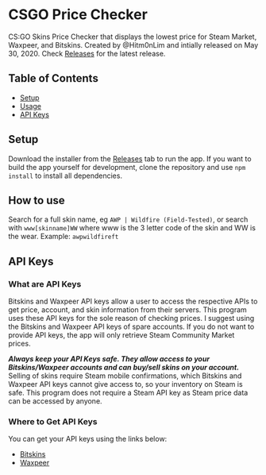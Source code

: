 # CSGO Price Checker

CS:GO Skins Price Checker that displays the lowest price for Steam Market, Waxpeer, and Bitskins. Created by @Hitm0nLim and intially released on May 30, 2020. Check [Releases](https://github.com/Hitm0nLim/csgo-price-checker/releases) for the latest release.

## Table of Contents

- [Setup](#setup)
- [Usage](#usage)
- [API Keys](#api-keys)

## Setup

Download the installer from the [Releases](https://github.com/Hitm0nLim/csgo-price-checker/releases) tab to run the app. If you want to build the app yourself for development, clone the repository and use `npm install` to install all dependencies.

## How to use

Search for a full skin name, eg `AWP | Wildfire (Field-Tested)`, or search with `www[skinname]WW` where www is the 3 letter code of the skin and WW is the wear. Example: `awpwildfireft`

## API Keys

### What are API Keys

Bitskins and Waxpeer API keys allow a user to access the respective APIs to get price, account, and skin information from their servers. This program uses these API keys for the sole reason of checking prices. I suggest using the Bitskins and Waxpeer API keys of spare accounts. If you do not want to provide API keys, the app will only retrieve Steam Community Market prices.

***Always keep your API Keys safe. They allow access to your Bitskins/Waxpeer accounts and can buy/sell skins on your account.*** Selling of skins require Steam mobile confirmations, which Bitskins and Waxpeer API keys cannot give access to, so your inventory on Steam is safe. This program does not require a Steam API key as Steam price data can be accessed by anyone.

### Where to Get API Keys

You can get your API keys using the links below:

- [Bitskins](https://bitskins.com/settings)
- [Waxpeer](https://waxpeer.com/user/profile)
